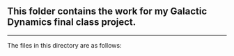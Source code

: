 ## This folder contains the work for my Galactic Dynamics final class project.
-----

The files in this directory are as follows:
